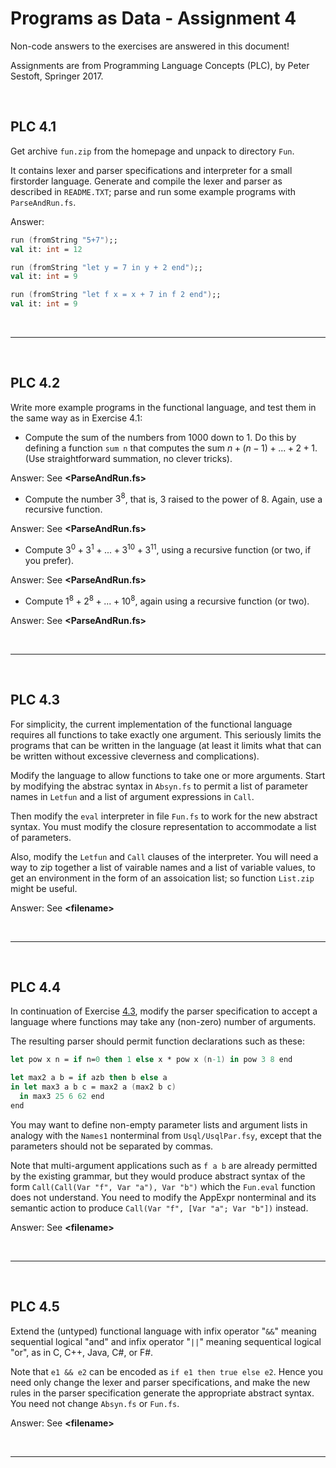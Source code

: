 # Programs as Data - Assignment 4

Non-code answers to the exercises are answered in this document!

Assignments are from Programming Language Concepts (PLC), by Peter Sestoft, Springer 2017.

</br>

## PLC 4.1

Get archive `fun.zip` from the homepage and unpack to directory `Fun`.

It contains lexer and parser specifications and interpreter for a small firstorder language. Generate and compile the lexer and parser as described in `README.TXT`; parse and run some example programs with `ParseAndRun.fs`.

Answer:

```fsharp
run (fromString "5+7");; 
val it: int = 12

run (fromString "let y = 7 in y + 2 end");;
val it: int = 9

run (fromString "let f x = x + 7 in f 2 end");;
val it: int = 9
```

</br>

---

</br>

## PLC 4.2

Write more example programs in the functional language, and test them in the same way as in Exercise 4.1:

- Compute the sum of the numbers from 1000 down to 1. Do this by defining a function `sum n` that computes the sum $n+(n-1)+...+2+1$. (Use straightforward summation, no clever tricks).

Answer: See **\<ParseAndRun.fs\>**

- Compute the number $3^8$, that is, 3 raised to the power of 8. Again, use a recursive function.

Answer: See **\<ParseAndRun.fs\>**

- Compute $3^0+3^1+...+3^{10}+3^{11}$, using a recursive function (or two, if you prefer).

Answer: See **\<ParseAndRun.fs\>**

- Compute $1^8+2^8+...+10^8$, again using a recursive function (or two).

Answer: See **\<ParseAndRun.fs\>**

</br>

---

</br>

## PLC 4.3

For simplicity, the current implementation of the functional language requires all functions to take exactly one argument. This seriously limits the programs that can be written in the language (at least it limits what that can be written without excessive cleverness and complications).

Modify the language to allow functions to take one or more arguments. Start by modifying the abstrac syntax in `Absyn.fs` to permit a list of parameter names in `Letfun` and a list of argument expressions in `Call`.

Then modify the `eval` interpreter in file `Fun.fs` to work for the new abstract syntax. You must modify the closure representation to accommodate a list of parameters.

Also, modify the `Letfun` and `Call` clauses of the interpreter. You will need  a way to zip together a list of vairable names and a list of variable values, to get an environment in the form of an assoication list; so function `List.zip` might be useful.

Answer: See **\<filename\>**

</br>

---

</br>

## PLC 4.4

In continuation of Exercise [4.3](#plc-43), modify the parser specification to accept a language where functions may take any (non-zero) number of arguments.

The resulting parser should permit function declarations such as these:

```fsharp
let pow x n = if n=0 then 1 else x * pow x (n-1) in pow 3 8 end

let max2 a b = if azb then b else a 
in let max3 a b c = max2 a (max2 b c) 
  in max3 25 6 62 end 
end
```

You may want to define non-empty parameter lists and argument lists in analogy with the `Names1` nonterminal from `Usql/UsqlPar.fsy`, except that the parameters should not be separated by commas.

Note that multi-argument applications such as `f a b` are already permitted by the existing grammar, but they would produce abstract syntax of the form `Call(Call(Var "f", Var "a"), Var "b")` which the `Fun.eval` function does not understand. You need to modify the AppExpr nonterminal and its semantic action to produce `Call(Var "f", [Var "a"; Var "b"])` instead.

Answer: See **\<filename\>**

</br>

---

</br>

## PLC 4.5

Extend the (untyped) functional language with infix operator "`&&`" meaning sequential logical "and" and infix operator "`||`" meaning sequentical logical "or", as in C, C++, Java, C#, or F#.

Note that `e1 && e2` can be encoded as `if e1 then true else e2`. Hence you need only change the lexer and parser specifications, and make the new rules in the parser specification generate the appropriate abstract syntax. You need not change `Absyn.fs` or `Fun.fs`.

Answer: See **\<filename\>**

</br>

---
